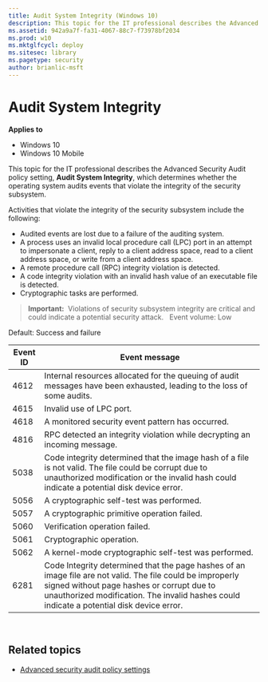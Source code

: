 ```yaml
---
title: Audit System Integrity (Windows 10)
description: This topic for the IT professional describes the Advanced Security Audit policy setting, Audit System Integrity, which determines whether the operating system audits events that violate the integrity of the security subsystem.
ms.assetid: 942a9a7f-fa31-4067-88c7-f73978bf2034
ms.prod: w10
ms.mktglfcycl: deploy
ms.sitesec: library
ms.pagetype: security
author: brianlic-msft
---
```


# Audit System Integrity

**Applies to**
-   Windows 10
-   Windows 10 Mobile

This topic for the IT professional describes the Advanced Security Audit policy setting, **Audit System Integrity**, which determines whether the operating system audits events that violate the integrity of the security subsystem.

Activities that violate the integrity of the security subsystem include the following:

-   Audited events are lost due to a failure of the auditing system.
-   A process uses an invalid local procedure call (LPC) port in an attempt to impersonate a client, reply to a client address space, read to a client address space, or write from a client address space.
-   A remote procedure call (RPC) integrity violation is detected.
-   A code integrity violation with an invalid hash value of an executable file is detected.
-   Cryptographic tasks are performed.

> **Important:**  Violations of security subsystem integrity are critical and could indicate a potential security attack.
 
Event volume: Low

Default: Success and failure

| Event ID | Event message |
| - | - |
| 4612 | Internal resources allocated for the queuing of audit messages have been exhausted, leading to the loss of some audits. | 
| 4615 | Invalid use of LPC port. |
| 4618 | A monitored security event pattern has occurred.| 
| 4816 | RPC detected an integrity violation while decrypting an incoming message.| 
| 5038 | Code integrity determined that the image hash of a file is not valid. The file could be corrupt due to unauthorized modification or the invalid hash could indicate a potential disk device error.| 
| 5056 | A cryptographic self-test was performed. |
| 5057 | A cryptographic primitive operation failed.| 
| 5060 | Verification operation failed. |
| 5061 | Cryptographic operation. |
| 5062 | A kernel-mode cryptographic self-test was performed.| 
| 6281 | Code Integrity determined that the page hashes of an image file are not valid. The file could be improperly signed without page hashes or corrupt due to unauthorized modification. The invalid hashes could indicate a potential disk device error.| 
 
## Related topics

- [Advanced security audit policy settings](advanced-security-audit-policy-settings.md)
 
 

